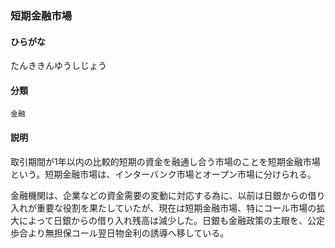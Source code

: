 <div style="display:none;">

## [あ行](securities-terms?id=あ行)
## [か行](securities-terms?id=か行)
## [さ行](securities-terms?id=さ行)
## [た行](securities-terms?id=た行)

</div>

### 短期金融市場

#### ひらがな

たんききんゆうしじょう

#### 分類

`金融`

#### 説明

取引期間が1年以内の比較的短期の資金を融通し合う市場のことを短期金融市場という。短期金融市場は、インターバンク市場とオープン市場に分けられる。
金融機関は、企業などの資金需要の変動に対応する為に、以前は日銀からの借り入れが重要な役割を果たしていたが、現在は短期金融市場、特にコール市場の拡大によって日銀からの借り入れ残高は減少した。日銀も金融政策の主眼を、公定歩合より無担保コール翌日物金利の誘導へ移している。

<div style="display:none;">

## [な行](securities-terms?id=な行)
## [は行](securities-terms?id=は行)
## [ま行](securities-terms?id=ま行)
## [や行](securities-terms?id=や行)
## [ら行](securities-terms?id=ら行)
## [わ行](securities-terms?id=わ行)
## [英数字・記号](securities-terms?id=英数字・記号)

</div>

